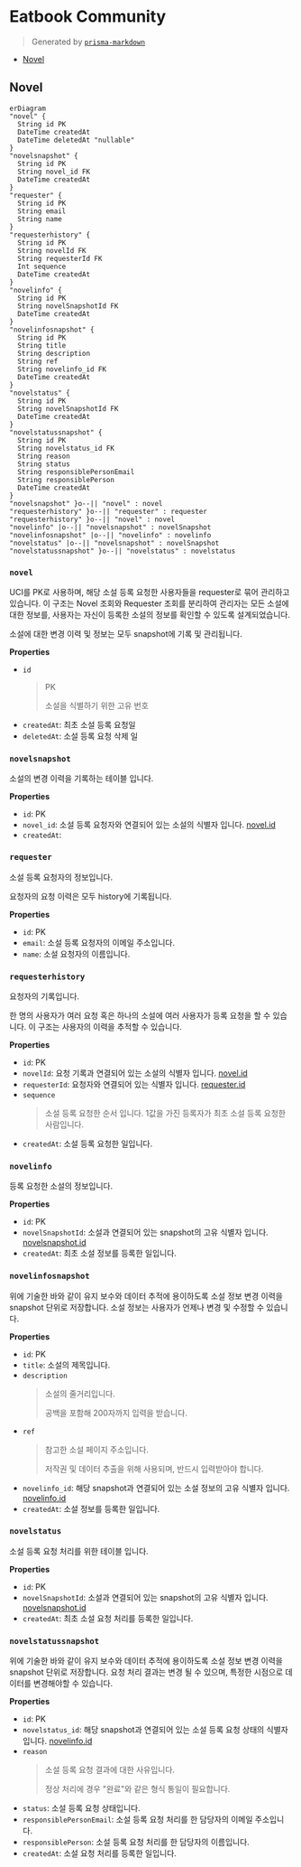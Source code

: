 # Eatbook Community
> Generated by [`prisma-markdown`](https://github.com/samchon/prisma-markdown)

- [Novel](#novel)

## Novel
```mermaid
erDiagram
"novel" {
  String id PK
  DateTime createdAt
  DateTime deletedAt "nullable"
}
"novelsnapshot" {
  String id PK
  String novel_id FK
  DateTime createdAt
}
"requester" {
  String id PK
  String email
  String name
}
"requesterhistory" {
  String id PK
  String novelId FK
  String requesterId FK
  Int sequence
  DateTime createdAt
}
"novelinfo" {
  String id PK
  String novelSnapshotId FK
  DateTime createdAt
}
"novelinfosnapshot" {
  String id PK
  String title
  String description
  String ref
  String novelinfo_id FK
  DateTime createdAt
}
"novelstatus" {
  String id PK
  String novelSnapshotId FK
  DateTime createdAt
}
"novelstatussnapshot" {
  String id PK
  String novelstatus_id FK
  String reason
  String status
  String responsiblePersonEmail
  String responsiblePerson
  DateTime createdAt
}
"novelsnapshot" }o--|| "novel" : novel
"requesterhistory" }o--|| "requester" : requester
"requesterhistory" }o--|| "novel" : novel
"novelinfo" |o--|| "novelsnapshot" : novelSnapshot
"novelinfosnapshot" |o--|| "novelinfo" : novelinfo
"novelstatus" |o--|| "novelsnapshot" : novelSnapshot
"novelstatussnapshot" }o--|| "novelstatus" : novelstatus
```

### `novel`
UCI를 PK로 사용하며, 해당 소설 등록 요청한 사용자들을 requester로 묶어 관리하고 있습니다.
이 구조는 Novel 조회와 Requester 조회를 분리하여 관리자는 모든 소설에 대한 정보를,
사용자는 자신이 등록한 소설의 정보를 확인할 수 있도록 설계되었습니다.

소설에 대한 변경 이력 및 정보는 모두 snapshot에 기록 및 관리됩니다.

**Properties**
  - `id`
    > PK
    > 
    > 소설을 식별하기 위한 고유 번호
  - `createdAt`: 최초 소설 등록 요청일
  - `deletedAt`: 소설 등록 요청 삭제 일

### `novelsnapshot`
소설의 변경 이력을 기록하는 테이블 입니다.

**Properties**
  - `id`: PK
  - `novel_id`: 소설 등록 요청자와 연결되어 있는 소설의 식별자 입니다. [novel.id](#novel)
  - `createdAt`: 

### `requester`
소설 등록 요청자의 정보입니다.

요청자의 요청 이력은 모두 history에 기록됩니다.

**Properties**
  - `id`: PK
  - `email`: 소설 등록 요청자의 이메일 주소입니다.
  - `name`: 소설 요청자의 이름입니다.

### `requesterhistory`
요청자의 기록입니다.

한 명의 사용자가 여러 요청 혹은 하나의 소설에 여러 사용자가 등록 요청을 할 수 있습니다.
이 구조는 사용자의 이력을 추적할 수 있습니다.

**Properties**
  - `id`: PK
  - `novelId`: 요청 기록과 연결되어 있는 소설의 식별자 입니다. [novel.id](#novel)
  - `requesterId`: 요청자와 연결되어 있는 식별자 입니다. [requester.id](#requester)
  - `sequence`
    > 소설 등록 요청한 순서 입니다.
    > 1값을 가진 등록자가 최초 소설 등록 요청한 사람입니다.
  - `createdAt`: 소설 등록 요청한 일입니다.

### `novelinfo`
등록 요청한 소설의 정보입니다.

**Properties**
  - `id`: PK
  - `novelSnapshotId`: 소설과 연결되어 있는 snapshot의 고유 식별자 입니다. [novelsnapshot.id](#novelsnapshot)
  - `createdAt`: 최초 소설 정보를 등록한 일입니다.

### `novelinfosnapshot`
위에 기술한 바와 같이 유지 보수와 데이터 추적에 용이하도록 소설 정보 변경 이력을 snapshot 단위로 저장합니다.
소설 정보는 사용자가 언제나 변경 및 수정할 수 있습니다.

**Properties**
  - `id`: PK
  - `title`: 소설의 제목입니다.
  - `description`
    > 소설의 줄거리입니다.
    > 
    > 공백을 포함해 200자까지 입력을 받습니다.
  - `ref`
    > 참고한 소설 페이지 주소입니다.
    > 
    > 저작권 및 데이터 추출을 위해 사용되며, 반드시 입력받아야 합니다.
  - `novelinfo_id`: 해당 snapshot과 연결되어 있는 소설 정보의 고유 식별자 입니다. [novelinfo.id](#novelinfo)
  - `createdAt`: 소설 정보를 등록한 일입니다.

### `novelstatus`
소설 등록 요청 처리를 위한 테이블 입니다.

**Properties**
  - `id`: PK
  - `novelSnapshotId`: 소설과 연결되어 있는 snapshot의 고유 식별자 입니다. [novelsnapshot.id](#novelsnapshot)
  - `createdAt`: 최초 소설 요청 처리를 등록한 일입니다.

### `novelstatussnapshot`
위에 기술한 바와 같이 유지 보수와 데이터 추적에 용이하도록 소설 정보 변경 이력을 snapshot 단위로 저장합니다.
요청 처리 결과는 변경 될 수 있으며, 특정한 시점으로 데이터를 변경해야할 수 있습니다.

**Properties**
  - `id`: PK
  - `novelstatus_id`: 해당 snapshot과 연결되어 있는 소설 등록 요청 상태의 식별자 입니다. [novelinfo.id](#novelinfo)
  - `reason`
    > 소설 등록 요청 결과에 대한 사유입니다.
    > 
    > 정상 처리에 경우 "완료"와 같은 형식 통일이 필요합니다.
  - `status`: 소설 등록 요청 상태입니다.
  - `responsiblePersonEmail`: 소설 등록 요청 처리를 한 담당자의 이메일 주소입니다.
  - `responsiblePerson`: 소설 등록 요청 처리를 한 담당자의 이름입니다.
  - `createdAt`: 소설 요청 처리를 등록한 일입니다.